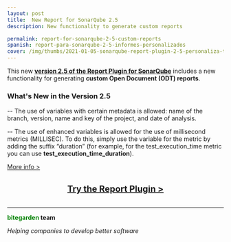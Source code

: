 ```yaml
---
layout: post
title:  New Report for SonarQube 2.5
description: New functionality to generate custom reports

permalink: report-for-sonarqube-2-5-custom-reports
spanish: report-para-sonarqube-2-5-informes-personalizados
cover: /img/thumbs/2021-01-05-sonarqube-report-plugin-2-5-personaliza-tu-informe-thumb.png
---
```


This new [**version 2.5 of the Report Plugin for SonarQube**](/sonarqube-report) includes a new functionality for generating **custom Open Document (ODT) reports**.

### What's New in the Version 2.5

-- The use of variables with certain metadata is allowed: name of the branch, version, name and key of the project, and date of analysis.

-- The use of enhanced variables is allowed for the use of millisecond metrics (MILLISEC).
To do this, simply use the variable for the metric by adding the suffix “duration” (for example, for the test_execution_time metric you can use **test_execution_time_duration**).


<a href="/sonarqube-report" style="text-decoration:underline!important">More info > </a>
<br/>

<br/>

<center><a href="/sonarqube-report-trial-form" class="btn btn-primary btn-call-to-action fancybox" style="font-weight:bold;font-size:20px">Try the Report Plugin > </a></center>

<br>

---
**<span style="color: green">bitegarden</span> team**

_Helping companies to develop better software_
